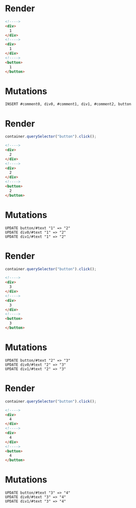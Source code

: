 # Render
```html
<!---->
<div>
  1
</div>
<!---->
<div>
  1
</div>
<!---->
<button>
  1
</button>
```

# Mutations
```
INSERT #comment0, div0, #comment1, div1, #comment2, button
```

# Render
```js
container.querySelector("button").click();
```
```html
<!---->
<div>
  2
</div>
<!---->
<div>
  2
</div>
<!---->
<button>
  2
</button>
```

# Mutations
```
UPDATE button/#text "1" => "2"
UPDATE div0/#text "1" => "2"
UPDATE div1/#text "1" => "2"
```

# Render
```js
container.querySelector("button").click();
```
```html
<!---->
<div>
  3
</div>
<!---->
<div>
  3
</div>
<!---->
<button>
  3
</button>
```

# Mutations
```
UPDATE button/#text "2" => "3"
UPDATE div0/#text "2" => "3"
UPDATE div1/#text "2" => "3"
```

# Render
```js
container.querySelector("button").click();
```
```html
<!---->
<div>
  4
</div>
<!---->
<div>
  4
</div>
<!---->
<button>
  4
</button>
```

# Mutations
```
UPDATE button/#text "3" => "4"
UPDATE div0/#text "3" => "4"
UPDATE div1/#text "3" => "4"
```